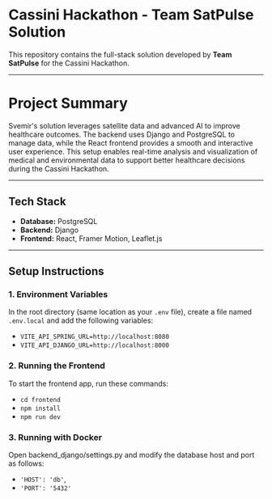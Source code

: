# Cassini Hackathon - Team SatPulse Solution

This repository contains the full-stack solution developed by **Team SatPulse** for the Cassini Hackathon.

---

# Project Summary
Svemir's solution leverages satellite data and advanced AI to improve healthcare outcomes. The backend uses Django and PostgreSQL to manage data, while the React frontend provides a smooth and interactive user experience. This setup enables real-time analysis and visualization of medical and environmental data to support better healthcare decisions during the Cassini Hackathon.

---

## Tech Stack

- **Database:** PostgreSQL  
- **Backend:** Django  
- **Frontend:** React, Framer Motion, Leaflet.js  

---

## Setup Instructions

### 1. Environment Variables  
In the root directory (same location as your `.env` file), create a file named `.env.local` and add the following variables:
- `VITE_API_SPRING_URL=http://localhost:8080`
- `VITE_API_DJANGO_URL=http://localhost:8000`

### 2. Running the Frontend

To start the frontend app, run these commands:

- `cd frontend`
- `npm install`
- `npm run dev`

### 3. Running with Docker

Open backend_django/settings.py and modify the database host and port as follows:

- `'HOST': 'db'`,
- `'PORT': '5432'`

